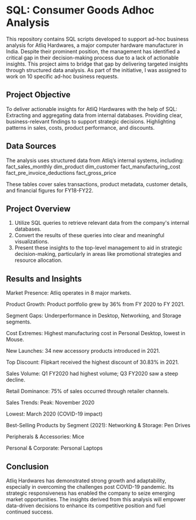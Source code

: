 # SQL: Consumer Goods Adhoc Analysis
This repository contains SQL scripts developed to support ad-hoc business analysis for Atliq Hardwares, a major computer hardware manufacturer in India. Despite their prominent position, the management has identified a critical gap in their decision-making process due to a lack of actionable insights. This project aims to bridge that gap by delivering targeted insights through structured data analysis. As part of the initiative, I was assigned to work on 10 specific ad-hoc business requests.

## Project Objective
To deliver actionable insights for AtliQ Hardwares with the help of SQL:
Extracting and aggregating data from internal databases.
Providing clear, business-relevant findings to support strategic decisions.
Highlighting patterns in sales, costs, product performance, and discounts.

## Data Sources
The analysis uses structured data from Atliq’s internal systems, including:
fact_sales_monthly
dim_product
dim_customer
fact_manufacturing_cost
fact_pre_invoice_deductions
fact_gross_price

These tables cover sales transactions, product metadata, customer details, and financial figures for FY18-FY22.

## Project Overview
1. Utilize SQL queries to retrieve relevant data from the company's internal databases.
2. Convert the results of these queries into clear and meaningful visualizations.
3. Present these insights to the top-level management to aid in strategic decision-making, particularly in areas like promotional strategies and resource allocation.

## Results and Insights
Market Presence: Atliq operates in 8 major markets.

Product Growth: Product portfolio grew by 36% from FY 2020 to FY 2021.

Segment Gaps: Underperformance in Desktop, Networking, and Storage segments.

Cost Extremes: Highest manufacturing cost in Personal Desktop, lowest in Mouse.

New Launches: 34 new accessory products introduced in 2021.

Top Discount: Flipkart received the highest discount of 30.83% in 2021.

Sales Volume: Q1 FY2020 had highest volume; Q3 FY2020 saw a steep decline.

Retail Dominance: 75% of sales occurred through retailer channels.

Sales Trends:
  Peak: November 2020
  
  Lowest: March 2020 (COVID-19 impact)

Best-Selling Products by Segment (2021):
  Networking & Storage: Pen Drives
 
  Peripherals & Accessories: Mice
 
  Personal & Corporate: Personal Laptops

## Conclusion 
Atliq Hardwares has demonstrated strong growth and adaptability, especially in overcoming the challenges post COVID-19 pandemic. Its strategic responsiveness has enabled the company to seize emerging market opportunities. The insights derived from this analysis will empower data-driven decisions to enhance its competitive position and fuel continued success.
